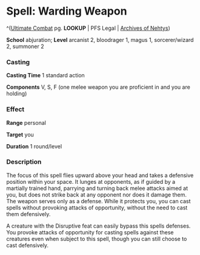 # Spell: Warding Weapon

^([Ultimate Combat][ss-warding-weapon] pg. **LOOKUP** | PFS Legal | [Archives of Nehtys][sn-warding-weapon])

**School** abjuration; **Level** arcanist 2, bloodrager 1, magus 1, sorcerer/wizard 2, summoner 2

### Casting

**Casting Time** 1 standard action  

**Components** V, S, F (one melee weapon you are proficient in and you are holding)

### Effect

**Range** personal  

**Target** you  

**Duration** 1 round/level

### Description

The focus of this spell flies upward above your head and takes a defensive position within your space. It lunges at opponents, as if guided by a martially trained hand, parrying and turning back melee attacks aimed at you, but does not strike back at any opponent nor does it damage them. The weapon serves only as a defense. While it protects you, you can cast spells without provoking attacks of opportunity, without the need to cast them defensively.  

A creature with the Disruptive feat can easily bypass this spells defenses. You provoke attacks of opportunity for casting spells against these creatures even when subject to this spell, though you can still choose to cast defensively.

[ss-warding-weapon]: http://paizo.com/pathfinderRPG/v57
[sn-warding-weapon]: http://www.archivesofnethys.com/SpellDisplay.aspx?ItemName=Warding%20Weapon